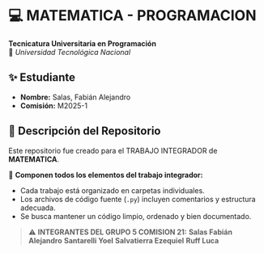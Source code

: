# 💻 MATEMATICA - PROGRAMACION
**Tecnicatura Universitaria en Programación**  
📍 *Universidad Tecnológica Nacional*  

## ✨ Estudiante  
- **Nombre:** Salas, Fabián Alejandro  
- **Comisión:** M2025-1  

## 📂 Descripción del Repositorio  
Este repositorio fue creado para el TRABAJO INTEGRADOR de **MATEMATICA**.  

📌 **Componen todos los elementos del trabajo integrador:**  
- Cada trabajo está organizado en carpetas individuales.  
- Los archivos de código fuente (`.py`) incluyen comentarios y estructura adecuada.  
- Se busca mantener un código limpio, ordenado y bien documentado.  

> ⚠️ **INTEGRANTES DEL GRUPO 5 COMISION 21:**
>       **Salas Fabián Alejandro**
        **Santarelli Yoel**
        **Salvatierra Ezequiel**
        **Ruff Luca**
> 
